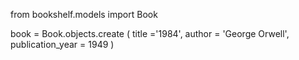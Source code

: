 from bookshelf.models import Book

book = Book.objects.create ( title ='1984', author = 'George Orwell', publication_year = 1949 )
